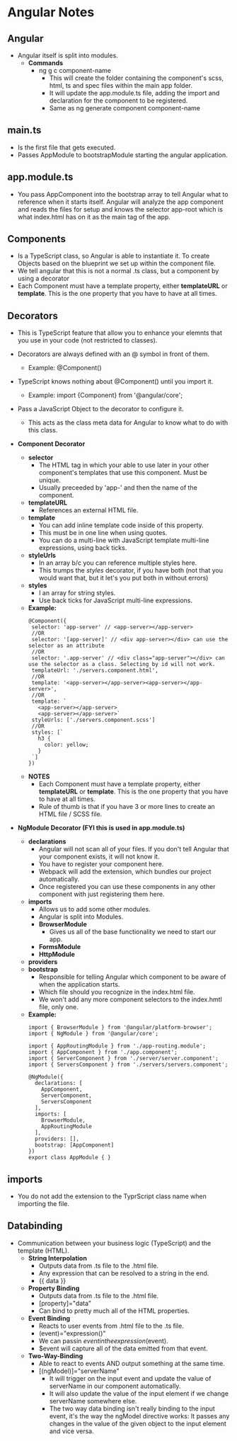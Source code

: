 # Angular Notes

## Angular
- Angular itself is split into modules.
  - **Commands**
    - ng g c component-name
      - This will create the folder containing the component's scss, html, ts and spec files within the main app folder.
      - It will update the app.module.ts file, adding the import and declaration for the component to be registered.
      - Same as ng generate component component-name

## main.ts
- Is the first file that gets executed.
- Passes AppModule to bootstrapModule starting the angular application.

## app.module.ts
- You pass AppComponent into the bootstrap array to tell Angular what to reference when it starts itself. Angular will analyze the app component and reads the files for setup and knows the selector app-root which is what index.html has on it as the main tag of the app.

## Components
- Is a TypeScript class, so Angular is able to instantiate it. To create Objects based on the blueprint we set up within the component file.
- We tell angular that this is not a normal .ts class, but a component by using a decorator
- Each Component must have a template property, either **templateURL** or **template**. This is the one property that you have to have at all times.

## Decorators
- This is TypeScript feature that allow you to enhance your elemnts that you use in your code (not restricted to classes).
- Decorators are always defined with an @ symbol in front of them.
  - Example: @Component()
- TypeScript knows nothing about @Component() until you import it.
  - Example: import {Component} from '@angular/core';
- Pass a JavaScript Object to the decorator to configure it.
  - This acts as the class meta data for Angular to know what to do with this class.

- **Component Decorator**
    - **selector**
      - The HTML tag in which your able to use later in your other component's templates that use this component. Must be unique.
      - Usually preceeded by 'app-' and then the name of the component.
    - **templateURL**
      - References an external HTML file.
    - **template**
      - You can add inline template code inside of this property.
      - This must be in one line when using quotes.
      - You can do a multi-line with JavaScript template multi-line expressions, using back ticks.
    - **styleUrls**
      - In an array b/c you can reference multiple styles here.
      - This trumps the _styles_ decorator, if you have both (not that you would want that, but it let's you put both in without errors)
    - **styles**
      - I an array for string styles.
      - Use back ticks for JavaScript multi-line expressions.  
    - **Example:**
       ```
      @Component({
        selector: 'app-server' // <app-server></app-server>
        //OR
        selector: '[app-server]' // <div app-server></div> can use the selector as an attribute
        //OR
        selector: '.app-server' // <div class="app-server"></div> can use the selector as a class. Selecting by id will not work.
        templateUrl: './servers.component.html',
        //OR
        template: '<app-server></app-server><app-server></app-server>',
        //OR
        template: `
          <app-server></app-server>
          <app-server></app-server>`
        styleUrls: ['./servers.component.scss']
        //OR
        styles: [`
          h3 {
            color: yellow;
          }
        `]
      })
      ```
    - **NOTES**
      - Each Component must have a template property, either **templateURL** or **template**. This is the one property that you have to have at all times.
      - Rule of thumb is that if you have 3 or more lines to create an HTML file / SCSS file.
- **NgModule Decorator (FYI this is used in app.module.ts)**
    - **declarations**
      - Angular will not scan all of your files. If you don't tell Angular that your component exists, it will not know it.
      - You have to register your component here.
      - Webpack will add the extension, which bundles our project automatically.
      - Once registered you can use these components in any other component with just registering them here.
    - **imports**
      - Allows us to add some other modules.
      - Angular is split into Modules.
      - **BrowserModule**
        - Gives us all of the base functionality we need to start our app.
      - **FormsModule**
      - **HttpModule**
    - **providers**
    - **bootstrap**
      - Responsible for telling Angular which component to be aware of when the application starts. 
      - Which file should you recognize in the index.html file.
      - We won't add any more component selectors to the index.hmtl file, only one.
    - **Example:**
      ```
      import { BrowserModule } from '@angular/platform-browser';
      import { NgModule } from '@angular/core';

      import { AppRoutingModule } from './app-routing.module';
      import { AppComponent } from './app.component';
      import { ServerComponent } from './server/server.component';
      import { ServersComponent } from './servers/servers.component';

      @NgModule({
        declarations: [
          AppComponent,
          ServerComponent,
          ServersComponent
        ],
        imports: [
          BrowserModule,
          AppRoutingModule
        ],
        providers: [],
        bootstrap: [AppComponent]
      })
      export class AppModule { }
      ```

## imports
- You do not add the extension to the TyprScript class name when importing the file.

## Databinding
- Communication between your business logic (TypeScript) and the template (HTML).
  - **String Interpolation**
    - Outputs data from .ts file to the .html file. 
    - Any expression that can be resolved to a string in the end.
    - <div>{{ data }}</div>
  - **Property Binding**
    - Outputs data from .ts file to the .html file.
    - [property]="data"
    - Can bind to pretty much all of the HTML properties.
  - **Event Binding**
    - Reacts to user events from .html file to the .ts file.
    - (event)="expression()"
    - We can passin $event in the expression($event).
    - $event will capture all of the data emitted from that event.
  - **Two-Way-Binding**
    - Able to react to events AND output something at the same time.
    - [(ngModel)]="serverName"
      - It will trigger on the input event and update the value of serverName in our component automatically.
      - It will also update the value of the input element if we change serverName somewhere else.
      - The two way data binding isn't really binding to the input event, it's the way the ngModel directive works: It passes any changes in the value of the given object to the input element and vice versa.
